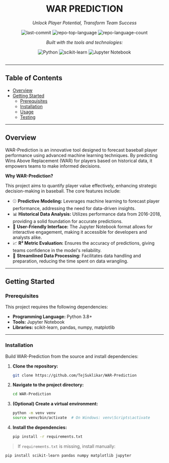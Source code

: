 <div id="top">

<!-- HEADER STYLE: CLASSIC -->
<div align="center">

# WAR PREDICTION

<em>Unlock Player Potential, Transform Team Success</em>

<!-- BADGES -->
<img src="https://img.shields.io/github/last-commit/TejSuklikar/WAR-Prediction?style=flat&logo=git&logoColor=white&color=0080ff" alt="last-commit">
<img src="https://img.shields.io/github/languages/top/TejSuklikar/WAR-Prediction?style=flat&color=0080ff" alt="repo-top-language">
<img src="https://img.shields.io/github/languages/count/TejSuklikar/WAR-Prediction?style=flat&color=0080ff" alt="repo-language-count">

<em>Built with the tools and technologies:</em>

<img src="https://img.shields.io/badge/Python-3776AB.svg?style=flat&logo=python&logoColor=white" alt="Python">
<img src="https://img.shields.io/badge/scikit--learn-F7931E.svg?style=flat&logo=scikit-learn&logoColor=white" alt="scikit-learn">
<img src="https://img.shields.io/badge/Jupyter-F37626.svg?style=flat&logo=Jupyter&logoColor=white" alt="Jupyter Notebook">

</div>
<br>

---

## Table of Contents

- [Overview](#overview)
- [Getting Started](#getting-started)
    - [Prerequisites](#prerequisites)
    - [Installation](#installation)
    - [Usage](#usage)
    - [Testing](#testing)

---

## Overview

WAR-Prediction is an innovative tool designed to forecast baseball player performance using advanced machine learning techniques. By predicting Wins Above Replacement (WAR) for players based on historical data, it empowers teams to make informed decisions.

**Why WAR-Prediction?**

This project aims to quantify player value effectively, enhancing strategic decision-making in baseball. The core features include:

- ⚾ **Predictive Modeling:** Leverages machine learning to forecast player performance, addressing the need for data-driven insights.
- 📊 **Historical Data Analysis:** Utilizes performance data from 2016-2018, providing a solid foundation for accurate predictions.
- 🧩 **User-Friendly Interface:** The Jupyter Notebook format allows for interactive engagement, making it accessible for developers and analysts alike.
- 📈 **R² Metric Evaluation:** Ensures the accuracy of predictions, giving teams confidence in the model's reliability.
- 🔄 **Streamlined Data Processing:** Facilitates data handling and preparation, reducing the time spent on data wrangling.

---

## Getting Started

### Prerequisites

This project requires the following dependencies:

- **Programming Language:** Python 3.8+
- **Tools:** Jupyter Notebook
- **Libraries:** scikit-learn, pandas, numpy, matplotlib

---

### Installation

Build WAR-Prediction from the source and install dependencies:

1. **Clone the repository:**

    ```sh
    git clone https://github.com/TejSuklikar/WAR-Prediction
    ```

2. **Navigate to the project directory:**

    ```sh
    cd WAR-Prediction
    ```

3. **(Optional) Create a virtual environment:**

    ```sh
    python -m venv venv
    source venv/bin/activate  # On Windows: venv\Scripts\activate
    ```

4. **Install the dependencies:**

    ```sh
    pip install -r requirements.txt
    ```

> If `requirements.txt` is missing, install manually:

```sh
pip install scikit-learn pandas numpy matplotlib jupyter

